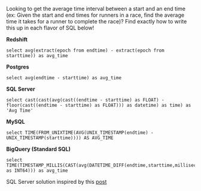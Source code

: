 Looking to get the average time interval between a start and an end time (ex: Given the start and end times for runners in a race, find the average time it takes for a runner to complete the race)? Find exactly how to write this up in each flavor of SQL below!

**Redshift**

	select avg(extract(epoch from endtime) - extract(epoch from starttime)) as avg_time 

**Postgres**

	select avg(endtime - starttime) as avg_time

**SQL Server**

	select cast(cast(avg(cast((endtime - starttime) as FLOAT) - floor(cast((endtime - starttime) as FLOAT))) as datetime) as time) as 'Avg Time'

**MySQL**

	select TIME(FROM_UNIXTIME(AVG(UNIX_TIMESTAMP(endtime) - UNIX_TIMESTAMP(starttime)))) AS AVG_TIME

**BigQuery (Standard SQL)**

	select TIME(TIMESTAMP_MILLIS(CAST(avg(DATETIME_DIFF(endtime,starttime,millisecond)) as INT64))) as avg_time

SQL Server solution inspired by this [post](https://www.bennadel.com/blog/175-ask-ben-averaging-date-time-stamps-in-sql.htm)